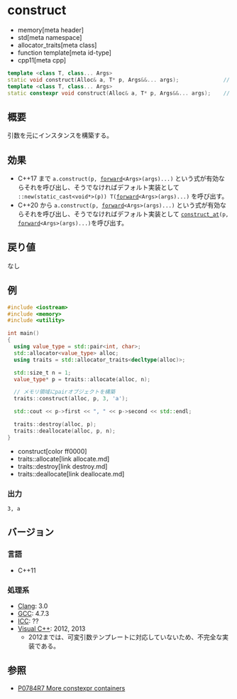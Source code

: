 # construct
* memory[meta header]
* std[meta namespace]
* allocator_traits[meta class]
* function template[meta id-type]
* cpp11[meta cpp]

```cpp
template <class T, class... Args>
static void construct(Alloc& a, T* p, Args&&... args);              // C++17 まで
template <class T, class... Args>
static constexpr void construct(Alloc& a, T* p, Args&&... args);    // C++20 から
```

## 概要
引数を元にインスタンスを構築する。


## 効果
- C++17 まで
	`a.construct(p, `[`forward`](/reference/utility/forward.md)`<Args>(args)...)` という式が有効ならそれを呼び出し、そうでなければデフォルト実装として `::new(static_cast<void*>(p)) T(`[`forward`](/reference/utility/forward.md)`<Args>(args)...)` を呼び出す。
- C++20 から
	`a.construct(p, `[`forward`](/reference/utility/forward.md)`<Args>(args)...)` という式が有効ならそれを呼び出し、そうでなければデフォルト実装として [`construct_at`](../construct_at.md.nolink)`(p,` [`forward`](/reference/utility/forward.md)`<Args>(args)...)`を呼び出す。


## 戻り値
なし


## 例
```cpp example
#include <iostream>
#include <memory>
#include <utility>

int main()
{
  using value_type = std::pair<int, char>;
  std::allocator<value_type> alloc;
  using traits = std::allocator_traits<decltype(alloc)>;

  std::size_t n = 1;
  value_type* p = traits::allocate(alloc, n);

  // メモリ領域にpairオブジェクトを構築
  traits::construct(alloc, p, 3, 'a');

  std::cout << p->first << ", " << p->second << std::endl;

  traits::destroy(alloc, p);
  traits::deallocate(alloc, p, n);
}
```
* construct[color ff0000]
* traits::allocate[link allocate.md]
* traits::destroy[link destroy.md]
* traits::deallocate[link deallocate.md]

### 出力
```
3, a
```


## バージョン
### 言語
- C++11

### 処理系
- [Clang](/implementation.md#clang): 3.0
- [GCC](/implementation.md#gcc): 4.7.3
- [ICC](/implementation.md#icc): ??
- [Visual C++](/implementation.md#visual_cpp): 2012, 2013
	- 2012までは、可変引数テンプレートに対応していないため、不完全な実装である。


## 参照
- [P0784R7 More constexpr containers](http://www.open-std.org/jtc1/sc22/wg21/docs/papers/2019/p0784r7.html)
